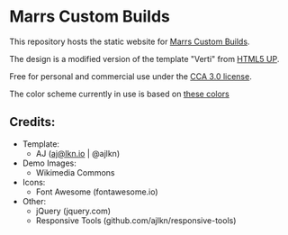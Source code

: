 # Marrs Custom Builds

This repository hosts the static website for [Marrs Custom Builds](https://mcbwebsite.github.io).

The design is a modified version of the template "Verti" from [HTML5 UP](https://html5up.net/).

Free for personal and commercial use under the [CCA 3.0 license](html5up.net/license).

The color scheme currently in use is based on [these colors](https://coolors.co/0c1618-004643-f5efed-6c969d-549f93)

## Credits:

- Template:
  - AJ ([aj@lkn.io](aj@lkn.io) | @ajlkn)
- Demo Images:
  - Wikimedia Commons
- Icons:
  - Font Awesome (fontawesome.io)
- Other:
  - jQuery (jquery.com)
  - Responsive Tools (github.com/ajlkn/responsive-tools)